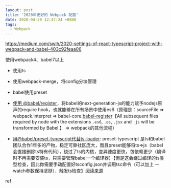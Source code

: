 ```yaml
---
layout: post
title: '2020年更好的 Webpack 配置'
date: 2020-04-20 12:47:24 +0800
tags:
  - Webpack
---
```


https://medium.com/swlh/2020-settings-of-react-typescript-project-with-webpack-and-babel-403c92feaa06

使用webpack4、babel7以上

- 使用ts

- 使用webpack-merge，将config分块管理

- babel使用preset

- [使用 @babel/register][3]，将babel的next-generation-js的能力赋予nodejs原声的require hook，也就能够在所有场景中使用es6（原理是：sourceFile => webpack.interpret => babel-core.[babel-register][1]【All subsequent files required by node with the extensions `.es6`, `.es`, `.jsx` and `.js` will be transformed by Babel.】 => webpack的其他流程）

- [用@babel/preset-typescript代替ts-loader][2]: preset-typescript 是ts和babel团队合作1年多的产物，稳定可靠社区庞大，而且preset能够将ts=>js（babel会直接删除ts特有代码），绕过了ts的内核，变异速度更快，包依赖更少（编译时不再需要安装ts，只需要管理babel一个编译器）【但是这会绕过编译的ts类型检查，因此你需要手动配置好tsconfig.json并调用tsc命令（可以加上 --watch参数保持坚挺），触发ts检查】[阅读来源][4]

  



ref

[1]: https://babeljs.io/docs/en/next/babel-register.html "babel-register: The require hook will bind itself to node's require and automatically compile files on the fly"

[2]: https://www.cnblogs.com/vvjiang/p/12057811.html "使用@babel/preset-typescript取代awesome-typescript-loader和ts-loader"
[3]: https://medium.com/oredi/webpack-with-babel-7-b61f7caa9565#5a1e "Allow the Webpack configuration file to be written using ES6 is installed"
[4]:https://iamturns.com/typescript-babel/ "TypeScript With Babel: A Beautiful Marriage"

